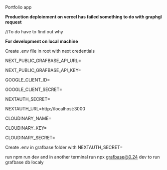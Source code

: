 Portfolio app

**Production deploinment on vercel has failed something to do with graphgl request**

//To do have to find out why

**For development on local machine**

Create .env file in root with next credentials

NEXT_PUBLIC_GRAFBASE_API_URL=

NEXT_PUBLIC_GRAFBASE_API_KEY=

GOOGLE_CLIENT_ID=

GOOGLE_CLIENT_SECRET=

NEXTAUTH_SECRET=

NEXTAUTH_URL=http://localhost:3000

CLOUDINARY_NAME=

CLOUDINARY_KEY=

CLOUDINARY_SECRET=

Create .env in grafbase folder with NEXTAUTH_SECRET=

run npm run dev and in another terminal run npx grafbase@0.24 dev to run grafbase db localy
